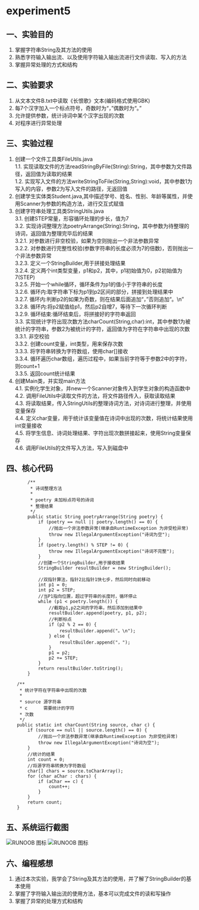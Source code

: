 # experiment5
## 一、实验目的
1. 掌握字符串String及其方法的使用
2. 熟悉字符输入输出流、以及使用字符输入输出流进行文件读取、写入的方法
3. 掌握异常处理的方式和结构
## 二、实验要求
1. 从文本文件B.txt中读取《长恨歌》文本(编码格式使用GBK)
2. 每7个汉字加入一个标点符号，奇数时为“，”偶数时为“。”
3. 允许提供参数，统计诗词中某个汉字出现的次数
4. 对程序进行异常处理
## 三、实验过程
1. 创建一个文件工具类FileUtils.java    
   1.1. 实现读取文件的方法readStringByFile(String):String，其中参数为文件路径，返回值为读取的结果     
   1.2. 实现写入文件的方法writeStringToFile(String,String):void，其中参数1为写入的内容，参数2为写入文件的路径，无返回值 
2. 创建学生实体类Student.java,其中描述学号、姓名、性别、年龄等属性，并使用Scanner为参数的构造方法，进行交互式赋值
3. 创建字符串处理工具类StringUtils.java   
        3.1. 创建STEP常量，形容循环处理的步长，值为7   
        3.2. 实现诗词整理方法poetryArrange(String):String，其中参数为待整理的诗词，返回值为整理完毕后的结果           
            3.2.1. 对参数进行非空校验，如果为空则抛出一个非法参数异常   
            3.2.2. 对参数进行完整性校验(参数字符串的长度必须为7的倍数)，否则抛出一个非法参数异常   
            3.2.3. 定义一个StringBuilder,用于拼接处理结果          
            3.2.4. 定义两个int类型变量，p1和p2，其中，p1初始值为0，p2初始值为7(STEP)   
            3.2.5. 开始一个while循环，循环条件为p1的值小于字符串的长度   
            3.2.6. 循环内:取字符串下标为p1到p2区间的部分，拼接到处理结果中   
            3.2.7. 循环内:判断p2的如果为奇数，则在结果后面追加“，”否则追加“。\n”    
            3.2.8. 循环内:将p2赋值给p1，然后p2自增7，等待下一次循环判断     
            3.2.9. 循环结束:循环结束后，将拼接好的字符串返回  
        3.3. 实现统计字符出现次数方法charCount(String,char):int，其中参数1为被统计的字符串，参数2为被统计的字符，返回值为字符在字符串中出现的次数     
            3.3.1. 非空校验     
            3.3.2. 创建count变量，int类型，用来保存次数     
            3.3.3. 将字符串转换为字符数组，使用char[]接收     
            3.3.4. 循环遍历char数组，遍历过程中，如果当前字符等于参数2中的字符，则count+1      
            3.3.5. 返回count统计结果
 4. 创建Main类，并实现main方法     
        4.1. 实例化学生对象，并new一个Scanner对象传入到学生对象的构造函数中     
        4.2. 调用FileUtils中读取文件的方法，将文件路径传入，获取读取结果   
        4.3. 将读取结果，传入StringUtils的整理诗词方法，对诗词进行整理，并使用变量保存   
        4.4. 定义char变量，用于统计该变量值在诗词中出现的次数，将统计结果使用int变量接收    
        4.5. 将学生信息、诗词处理结果、字符出现次数拼接起来，使用String变量保存   
        4.6. 调用FileUtils的文件写入方法，写入到磁盘中    
## 四、核心代码
```
        /**
         * 诗词整理方法
         *
         * poetry 未加标点符号的诗词
         * 整理结果
         */
        public static String poetryArrange(String poetry) {
            if (poetry == null || poetry.length() == 0) {
                //抛出一个非法参数异常(继承自RuntimeException 为非受检异常)
                throw new IllegalArgumentException("诗词为空");
            }
            if (poetry.length() % STEP != 0) {
                throw new IllegalArgumentException("诗词不完整");
            }
            //创建一个StringBuilder,用于接收结果
            StringBuilder resultBuilder = new StringBuilder();
    
            //双指针算法，指针2比指针1快七步，然后同时向前移动
            int p1 = 0;
            int p2 = STEP;
            //当P1指向位置，超过字符串的长度时，循环停止
            while (p1 < poetry.length()) {
                //截取p1,p2之间的字符串，然后添加到结果中
                resultBuilder.append(poetry, p1, p2);
                //判断标点
                if (p2 % 2 == 0) {
                    resultBuilder.append("。\n"); 
                } else {
                    resultBuilder.append("，");
                }
                p1 = p2;
                p2 += STEP;
            }
            return resultBuilder.toString();
        }
```
```
    /**
     * 统计字符在字符串中出现的次数
     *
     * source 源字符串
     * c      需要统计的字符
     * 次数
     */
    public static int charCount(String source, char c) {
        if (source == null || source.length() == 0) {
            //抛出一个非法参数异常(继承自RuntimeException 为非受检异常)
            throw new IllegalArgumentException("诗词为空");
        }
        //统计的结果
        int count = 0;
        //将源字符串转换为字符数组
        char[] chars = source.toCharArray();
        for (char aChar : chars) {
            if (aChar == c) {
                count++;
            }
        }
        return count;
    }

```
## 五、系统运行截图
![RUNOOB 图标](https://p.qlogo.cn/qqmail_head/8hd7Z3weOJqQBN0mt9iczRJLwYXs4BdiatS4Zh4jibopjKDnTHSWMnHbfdib5kxMRQun/0)
![RUNOOB 图标](https://p.qlogo.cn/qqmail_head/8hd7Z3weOJqQBN0mt9iczRJLwYXs4BdiatS4Zh4jibopjL0gibt4MSHBAOtEdo186xOm/0)
## 六、编程感想
1. 通过本次实验，我学会了String及其方法的使用，并了解了StringBuilder的基本使用 
2. 掌握了字符输入输出流的使用方法，基本可以完成文件的读和写操作 
3. 掌握了异常的处理方式和结构
